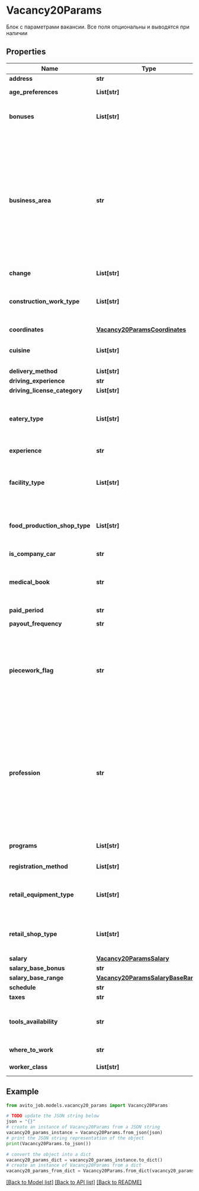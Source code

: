 # Vacancy20Params

Блок с параметрами вакансии. Все поля опциональны и выводятся при наличии

## Properties

Name | Type | Description | Notes
------------ | ------------- | ------------- | -------------
**address** | **str** | Место работы | [optional] 
**age_preferences** | **List[str]** | Подходит кандидатам | [optional] 
**bonuses** | **List[str]** | Бонусы, которые компания предоставляет кандидатам | [optional] 
**business_area** | **str** | Сфера деятельности компании. &lt;br&gt; Получить актуальный список доступных значений можно из справочника &#x60;business_area&#x60; через метод [getDictByID](/api-catalog/job/documentation#operation/getDictByID). &lt;br&gt; Статичный [справочник](https://www.avito.st/s/openapi/catalog-business-area.xml) объявлен устаревшим и более не будет использоваться.  &lt;br&gt;  | [optional] 
**change** | **List[str]** | Смены | [optional] 
**construction_work_type** | **List[str]** | С какими видами строительных или ремонтных работ предстоит столкнуться кандидату | [optional] 
**coordinates** | [**Vacancy20ParamsCoordinates**](Vacancy20ParamsCoordinates.md) |  | [optional] 
**cuisine** | **List[str]** | Блюда какой кухни предстоит готовить кандидату | [optional] 
**delivery_method** | **List[str]** | Способ доставки | [optional] 
**driving_experience** | **str** | Стаж вождения | [optional] 
**driving_license_category** | **List[str]** | Категория прав | [optional] 
**eatery_type** | **List[str]** | Формат заведения общепита в котором предстоит работать кандидату | [optional] 
**experience** | **str** | Требуемый опыт работы | [optional] 
**facility_type** | **List[str]** | Тип склада или производственной линии на которой предстоит работать кандидату | [optional] 
**food_production_shop_type** | **List[str]** | В каком цеху по приготовлению пищи предстоит работать кандидату | [optional] 
**is_company_car** | **str** | Предоставляет ли компания машину | [optional] 
**medical_book** | **str** | Требуется ли медкнижка и кем она оформляется при приеме на работу | [optional] 
**paid_period** | **str** | Оплачиваемый период | [optional] 
**payout_frequency** | **str** | Частота выплат | [optional] 
**piecework_flag** | **str** | Сдельная оплата. На самом деле это bool поле. Но из-за ограничений платформы выводим как есть. Т.е. если поле присутствует, значит piecework_flag &#x3D; true иначе &#x3D; false | [optional] 
**profession** | **str** | Название профессии &lt;br&gt; Получить актуальный список доступных значений можно из справочника &#x60;profession&#x60; через метод [getDictByID](/api-catalog/job/documentation#operation/getDictByID). &lt;br&gt; Статичный [справочник](https://www.avito.st/s/openapi/catalog-profession.xml?v&#x3D;5) объявлен устаревшим и более не будет использоваться. &lt;br&gt; | [optional] 
**programs** | **List[str]** | Участие вакансии в программах Авито | [optional] 
**registration_method** | **List[str]** | Способ оформления | [optional] 
**retail_equipment_type** | **List[str]** | С каким оборудованием или ПО предстоит работать кандидату | [optional] 
**retail_shop_type** | **List[str]** | Что продает магазин в котором предстоит работать кандидату | [optional] 
**salary** | [**Vacancy20ParamsSalary**](Vacancy20ParamsSalary.md) |  | [optional] 
**salary_base_bonus** | **str** | Премия | [optional] 
**salary_base_range** | [**Vacancy20ParamsSalaryBaseRange**](Vacancy20ParamsSalaryBaseRange.md) |  | [optional] 
**schedule** | **str** | Режим работы | [optional] 
**taxes** | **str** | Зарплата указана | [optional] 
**tools_availability** | **str** | Требуется ли кандидату собственные инструменты для работы | [optional] 
**where_to_work** | **str** | Где предстоит работать | [optional] 
**worker_class** | **List[str]** | Предпочтительный разряд кандидата | [optional] 

## Example

```python
from avito_job.models.vacancy20_params import Vacancy20Params

# TODO update the JSON string below
json = "{}"
# create an instance of Vacancy20Params from a JSON string
vacancy20_params_instance = Vacancy20Params.from_json(json)
# print the JSON string representation of the object
print(Vacancy20Params.to_json())

# convert the object into a dict
vacancy20_params_dict = vacancy20_params_instance.to_dict()
# create an instance of Vacancy20Params from a dict
vacancy20_params_from_dict = Vacancy20Params.from_dict(vacancy20_params_dict)
```
[[Back to Model list]](../README.md#documentation-for-models) [[Back to API list]](../README.md#documentation-for-api-endpoints) [[Back to README]](../README.md)


